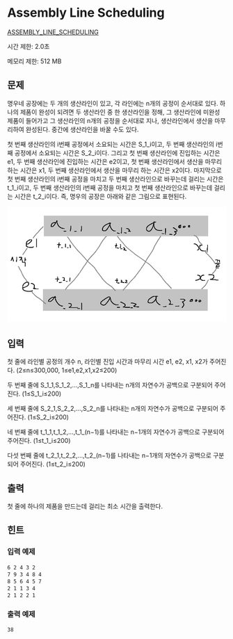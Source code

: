 # Assembly Line Scheduling

[ASSEMBLY_LINE_SCHEDULING](https://koitp.org/problem/ASSEMBLY_LINE_SCHEDULING/read/)

시간 제한: 2.0초

메모리 제한: 512 MB



## 문제

명우네 공장에는 두 개의 생산라인이 있고, 각 라인에는 n개의 공정이 순서대로 있다. 하나의 제품이 완성이 되려면 두 생산라인 중 한 생산라인을 정해, 그 생산라인에 미완성 제품이 들어가고 그 생산라인의 n개의 공정을 순서대로 지나, 생산라인에서 생산을 마무리하여 완성된다. 중간에 생산라인을 바꿀 수도 있다.

첫 번째 생산라인의 i번째 공정에서 소요되는 시간은 S_1_i이고, 두 번째 생산라인의 i번째 공정에서 소요되는 시간은 S_2_i이다. 그리고 첫 번째 생산라인에 진입하는 시간은 e1, 두 번째 생산라인에 진입하는 시간은 e2이고, 첫 번째 생산라인에서 생산을 마무리 하는 시간은 x1, 두 번째 생산라인에서 생산을 마무리 하는 시간은 x2이다. 마지막으로 첫 번째 생산라인의 i번째 공정을 마치고 두 번째 생산라인으로 바꾸는데 걸리는 시간은 t_1_i이고, 두 번째 생산라인의 i번째 공정을 마치고 첫 번째 생산라인으로 바꾸는데 걸리는 시간은 t_2_i이다. 즉, 명우의 공장은 아래와 같은 그림으로 표현된다.

![생산 라인](img.png)



## 입력

첫 줄에 라인별 공정의 개수 n, 라인별 진입 시간과 마무리 시간 e1, e2, x1, x2가 주어진다. (2≤n≤300,000, 1≤e1,e2,x1,x2≤200)

두 번째 줄에 S_1_1,S_1_2,…,S_1_n를 나타내는 n개의 자연수가 공백으로 구분되어 주어진다. (1≤S_1_i≤200)

세 번째 줄에 S_2_1,S_2_2,…,S_2_n를 나타내는 n개의 자연수가 공백으로 구분되어 주어진다. (1≤S_2_i≤200)

네 번째 줄에 t_1_1,t_1_2,…,t_1_(n−1)를 나타내는 n−1개의 자연수가 공백으로 구분되어 주어진다. (1≤t_1_i≤200)

다섯 번째 줄에 t_2_1,t_2_2,…,t_2_(n−1)를 나타내는 n−1개의 자연수가 공백으로 구분되어 주어진다.  (1≤t_2_i≤200)



## 출력

첫 줄에 하나의 제품을 만드는데 걸리는 최소 시간을 출력한다.



## 힌트

### 입력 예제

```
6 2 4 3 2
7 9 3 4 8 4
8 5 6 4 5 7
2 1 1 3 4 
2 1 2 2 1
```

### 출력 예제

```
38
```
